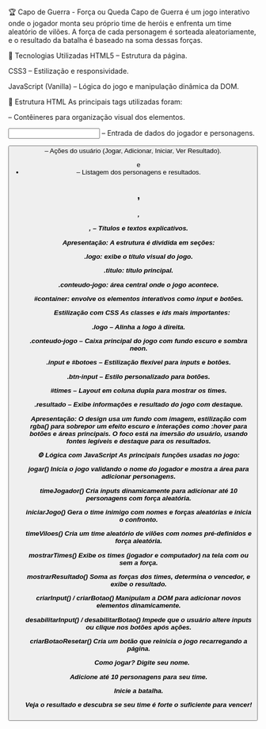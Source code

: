 🏆 Capo de Guerra - Força ou Queda
Capo de Guerra é um jogo interativo onde o jogador monta seu próprio time de heróis e enfrenta um time aleatório de vilões. A força de cada personagem é sorteada aleatoriamente, e o resultado da batalha é baseado na soma dessas forças.

🧪 Tecnologias Utilizadas
HTML5 – Estrutura da página.

CSS3 – Estilização e responsividade.

JavaScript (Vanilla) – Lógica do jogo e manipulação dinâmica da DOM.

🧩 Estrutura HTML
As principais tags utilizadas foram:

<div> – Contêineres para organização visual dos elementos.

<input> – Entrada de dados do jogador e personagens.

<button> – Ações do usuário (Jogar, Adicionar, Iniciar, Ver Resultado).

<ul> e <li> – Listagem dos personagens e resultados.

<h2>, <h5>, <p>, <label> – Títulos e textos explicativos.

Apresentação:
A estrutura é dividida em seções:

.logo: exibe o título visual do jogo.

.titulo: título principal.

.conteudo-jogo: área central onde o jogo acontece.

#container: envolve os elementos interativos como input e botões.

🎨 Estilização com CSS
As classes e ids mais importantes:

.logo – Alinha a logo à direita.

.conteudo-jogo – Caixa principal do jogo com fundo escuro e sombra neon.

.input e #botoes – Estilização flexível para inputs e botões.

.btn-input – Estilo personalizado para botões.

#times – Layout em coluna dupla para mostrar os times.

.resultado – Exibe informações e resultado do jogo com destaque.

Apresentação:
O design usa um fundo com imagem, estilização com rgba() para sobrepor um efeito escuro e interações como :hover para botões e áreas principais. O foco está na imersão do usuário, usando fontes legíveis e destaque para os resultados.

⚙️ Lógica com JavaScript
As principais funções usadas no jogo:

jogar()
Inicia o jogo validando o nome do jogador e mostra a área para adicionar personagens.

timeJogador()
Cria inputs dinamicamente para adicionar até 10 personagens com força aleatória.

iniciarJogo()
Gera o time inimigo com nomes e forças aleatórias e inicia o confronto.

timeViloes()
Cria um time aleatório de vilões com nomes pré-definidos e força aleatória.

mostrarTimes()
Exibe os times (jogador e computador) na tela com ou sem a força.

mostrarResultado()
Soma as forças dos times, determina o vencedor, e exibe o resultado.

criarInput() / criarBotao()
Manipulam a DOM para adicionar novos elementos dinamicamente.

desabilitarInput() / desabilitarBotao()
Impede que o usuário altere inputs ou clique nos botões após ações.

criarBotaoResetar()
Cria um botão que reinicia o jogo recarregando a página.

🚀 Como jogar?
Digite seu nome.

Adicione até 10 personagens para seu time.

Inicie a batalha.

Veja o resultado e descubra se seu time é forte o suficiente para vencer!